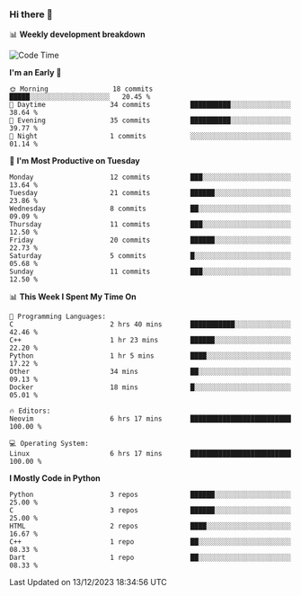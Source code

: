 ### Hi there 👋

📊 **Weekly development breakdown**
<!--START_SECTION:waka-->
![Code Time](http://img.shields.io/badge/Code%20Time-17%20hrs%2012%20mins-blue)

**I'm an Early 🐤** 

```text
🌞 Morning                18 commits          █████░░░░░░░░░░░░░░░░░░░░   20.45 % 
🌆 Daytime                34 commits          ██████████░░░░░░░░░░░░░░░   38.64 % 
🌃 Evening                35 commits          ██████████░░░░░░░░░░░░░░░   39.77 % 
🌙 Night                  1 commits           ░░░░░░░░░░░░░░░░░░░░░░░░░   01.14 % 
```
📅 **I'm Most Productive on Tuesday** 

```text
Monday                   12 commits          ███░░░░░░░░░░░░░░░░░░░░░░   13.64 % 
Tuesday                  21 commits          ██████░░░░░░░░░░░░░░░░░░░   23.86 % 
Wednesday                8 commits           ██░░░░░░░░░░░░░░░░░░░░░░░   09.09 % 
Thursday                 11 commits          ███░░░░░░░░░░░░░░░░░░░░░░   12.50 % 
Friday                   20 commits          ██████░░░░░░░░░░░░░░░░░░░   22.73 % 
Saturday                 5 commits           █░░░░░░░░░░░░░░░░░░░░░░░░   05.68 % 
Sunday                   11 commits          ███░░░░░░░░░░░░░░░░░░░░░░   12.50 % 
```


📊 **This Week I Spent My Time On** 

```text
💬 Programming Languages: 
C                        2 hrs 40 mins       ███████████░░░░░░░░░░░░░░   42.46 % 
C++                      1 hr 23 mins        ██████░░░░░░░░░░░░░░░░░░░   22.20 % 
Python                   1 hr 5 mins         ████░░░░░░░░░░░░░░░░░░░░░   17.22 % 
Other                    34 mins             ██░░░░░░░░░░░░░░░░░░░░░░░   09.13 % 
Docker                   18 mins             █░░░░░░░░░░░░░░░░░░░░░░░░   05.01 % 

🔥 Editors: 
Neovim                   6 hrs 17 mins       █████████████████████████   100.00 % 

💻 Operating System: 
Linux                    6 hrs 17 mins       █████████████████████████   100.00 % 
```

**I Mostly Code in Python** 

```text
Python                   3 repos             ██████░░░░░░░░░░░░░░░░░░░   25.00 % 
C                        3 repos             ██████░░░░░░░░░░░░░░░░░░░   25.00 % 
HTML                     2 repos             ████░░░░░░░░░░░░░░░░░░░░░   16.67 % 
C++                      1 repo              ██░░░░░░░░░░░░░░░░░░░░░░░   08.33 % 
Dart                     1 repo              ██░░░░░░░░░░░░░░░░░░░░░░░   08.33 % 
```




 Last Updated on 13/12/2023 18:34:56 UTC
<!--END_SECTION:waka-->
<!--
**R-enanVieira/R-enanVieira** is a ✨ _special_ ✨ repository because its `README.md` (this file) appears on your GitHub profile.

Here are some ideas to get you started:

- 🔭 I’m currently working on ...
- 🌱 I’m currently learning ...
- 👯 I’m looking to collaborate on ...
- 🤔 I’m looking for help with ...
- 💬 Ask me about ...
- 📫 How to reach me: ...
- 😄 Pronouns: ...
- ⚡ Fun fact: ...
-->
